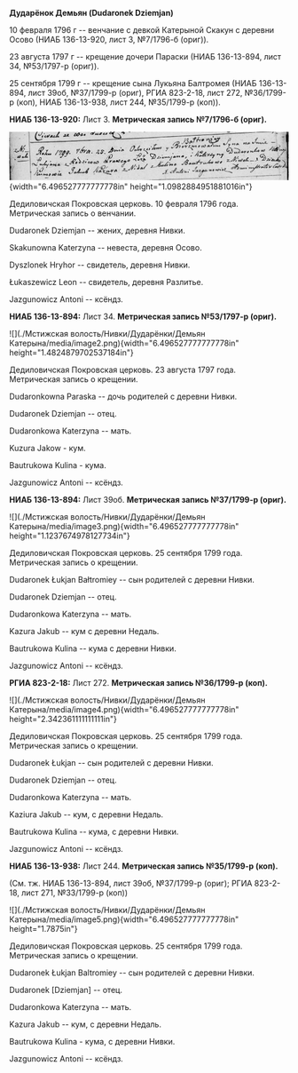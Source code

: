 **Дударёнок Демьян (Dudaronek Dziemjan)**

10 февраля 1796 г -- венчание с девкой Катерыной Скакун с деревни Осово
(НИАБ 136-13-920, лист 3, №7/1796-б (ориг)).

23 августа 1797 г -- крещение дочери Параски (НИАБ 136-13-894, лист 34,
№53/1797-р (ориг)).

25 сентября 1799 г -- крещение сына Лукьяна Балтромея (НИАБ 136-13-894,
лист 39об, №37/1799-р (ориг), РГИА 823-2-18, лист 272, №36/1799-р (коп),
НИАБ 136-13-938, лист 244, №35/1799-р (коп)).

**НИАБ 136-13-920:** Лист 3. **Метрическая запись №7/1796-б (ориг).**

![](./media/0fa471fe40bae051029b03b7a3c2ce791ccd4af0.png){width="6.496527777777778in"
height="1.0982884951881016in"}

Дедиловичская Покровская церковь. 10 февраля 1796 года. Метрическая
запись о венчании.

Dudaronek Dziemjan -- жених, деревня Нивки.

Skakunowna Katerzyna -- невеста, деревня Осовo.

Dyszlonek Hryhor -- свидетель, деревня Нивки.

Łukaszewicz Leon -- свидетель, деревня Разлитье.

Jazgunowicz Antoni -- ксёндз.

**НИАБ 136-13-894:** Лист 34. **Метрическая запись №53/1797-р (ориг).**

![](./Мстижская волость/Нивки/Дударёнки/Демьян Катерына/media/image2.png){width="6.496527777777778in"
height="1.4824879702537184in"}

Дедиловичская Покровская церковь. 23 августа 1797 года. Метрическая
запись о крещении.

Dudaronkowna Paraska -- дочь родителей с деревни Нивки.

Dudaronek Dziemjan -- отец.

Dudaronkowa Katerzyna -- мать.

Kuzura Jakow - кум.

Bautrukowa Kulina - кума.

Jazgunowicz Antoni -- ксёндз.

**НИАБ 136-13-894:** Лист 39об. **Метрическая запись №37/1799-р
(ориг).**

![](./Мстижская волость/Нивки/Дударёнки/Демьян Катерына/media/image3.png){width="6.496527777777778in"
height="1.1237674978127734in"}

Дедиловичская Покровская церковь. 25 сентября 1799 года. Метрическая
запись о крещении.

Dudaronek Łukjan Bałtromiey -- сын родителей с деревни Нивки.

Dudaronek Dziemjan -- отец.

Dudaronkowa Katerzyna -- мать.

Kazura Jakub -- кум с деревни Недаль.

Bautrukowa Kulina -- кума с деревни Нивки.

Jazgunowicz Antoni -- ксёндз.

**РГИА 823-2-18:** Лист 272. **Метрическая запись №36/1799-р (коп).**

![](./Мстижская волость/Нивки/Дударёнки/Демьян Катерына/media/image4.png){width="6.496527777777778in"
height="2.342361111111111in"}

Дедиловичская Покровская церковь. 25 сентября 1799 года. Метрическая
запись о крещении.

Dudaronek Łukjan -- сын родителей с деревни Нивки.

Dudaronek Dziemjan -- отец.

Dudaronkowa Katerzyna -- мать.

Kaziura Jakub -- кум, с деревни Недаль.

Bautrukowa Kulina -- кума, с деревни Нивки.

Jazgunowicz Antoni -- ксёндз.

**НИАБ 136-13-938:** Лист 244. **Метрическая запись №35/1799-р (коп).**

(См. тж. НИАБ 136-13-894, лист 39об, №37/1799-р (ориг); РГИА 823-2-18,
лист 271, №33/1799-р (коп))

![](./Мстижская волость/Нивки/Дударёнки/Демьян Катерына/media/image5.png){width="6.496527777777778in"
height="1.7875in"}

Дедиловичская Покровская церковь. 25 сентября 1799 года. Метрическая
запись о крещении.

Dudaronek Łukjan Baltromiey -- сын родителей с деревни Нивки.

Dudaronek \[Dziemjan\] -- отец.

Dudaronkowa Katerzyna -- мать.

Kazura Jakub -- кум, с деревни Недаль.

Bautrukowa Kulina - кума, с деревни Нивки.

Jazgunowicz Antoni -- ксёндз.
